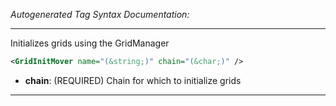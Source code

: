<!-- THIS IS AN AUTOGENERATED FILE: Don't edit it directly, instead change the schema definition in the code itself. -->

_Autogenerated Tag Syntax Documentation:_

---
Initializes grids using the GridManager

```xml
<GridInitMover name="(&string;)" chain="(&char;)" />
```

-   **chain**: (REQUIRED) Chain for which to initialize grids

---
